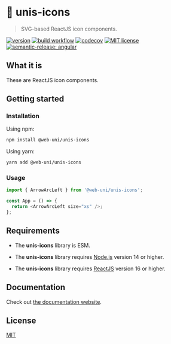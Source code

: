 # 🦄 unis-icons

> SVG-based ReactJS icon components.

[![version](https://img.shields.io/npm/v/@web-uni/unis-icons)](https://www.npmjs.com/package/@web-uni/unis-icons) [![build workflow](https://github.com/unicorn-84/unis-icons/actions/workflows/build.yml/badge.svg)](https://github.com/unicorn-84/unis-icons/actions/workflows/build.yml) [![codecov](https://codecov.io/gh/unicorn-84/unis-icons/branch/master/graph/badge.svg?token=AUZXR8T7PU)](https://codecov.io/gh/unicorn-84/unis-icons) [![MIT license](https://img.shields.io/github/license/unicorn-84/unis-icons)](https://github.com/unicorn-84/unis-icons/blob/master/LICENSE) [![semantic-release: angular](https://img.shields.io/badge/semantic--release-angular-e10079?logo=semantic-release)](https://github.com/semantic-release/semantic-release)

## What it is

These are ReactJS icon components.

## Getting started

### Installation

Using npm:

```bash
npm install @web-uni/unis-icons
```

Using yarn:

```bash
yarn add @web-uni/unis-icons
```

### Usage

```js
import { ArrowArcLeft } from '@web-uni/unis-icons';

const App = () => {
  return <ArrowArcLeft size="xs" />;
};
```

## Requirements

- The **unis-icons** library is ESM.

- The **unis-icons** library requires [Node.js](https://nodejs.org) version 14 or higher.

- The **unis-icons** library requires [ReactJS](https://reactjs.org) version 16 or higher.

## Documentation

Check out [the documentation website](https://unicorn-84.github.io/unis-icons).

## License

[MIT](https://github.com/unicorn-84/unis-icons/blob/master/LICENSE)
